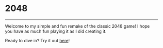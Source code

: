 # **2048**

---

Welcome to my simple and fun remake of the classic 2048 game! I hope you have as much fun playing it as I did creating it.

Ready to dive in? Try it out [here](https://kveeyy.github.io/2048)!
